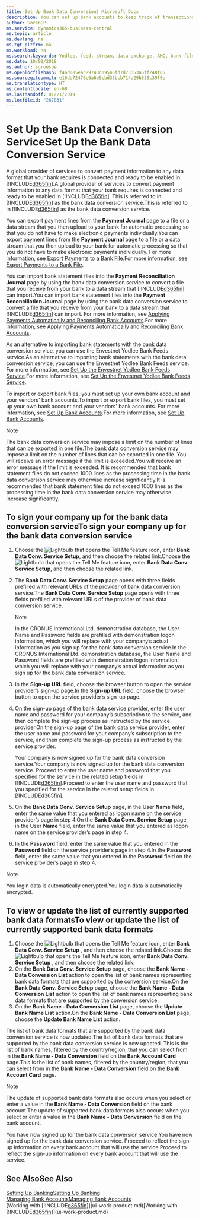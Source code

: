 ```yaml
---
title: Set Up Bank Data Conversion| Microsoft Docs
description: You can set up bank accounts to keep track of transactions and import or export bank feeds, such as Yodlee.
author: SorenGP
ms.service: dynamics365-business-central
ms.topic: article
ms.devlang: na
ms.tgt_pltfrm: na
ms.workload: na
ms.search.keywords: Yodlee, feed, stream, data exchange, AMC, bank file import, bank file export, re-export, bank transfer, AMC, bank data conversion service, funds transfer
ms.date: 10/02/2018
ms.author: sgroespe
ms.openlocfilehash: f46d085eac89743c095b5fd7d73353a5ff248f65
ms.sourcegitcommit: e10de72476c6a6e0cbd35bcb714a29b535c39f0e
ms.translationtype: HT
ms.contentlocale: en-GB
ms.lasthandoff: 01/21/2019
ms.locfileid: "267831"
---
```

# <a name="set-up-the-bank-data-conversion-service"></a><span data-ttu-id="7058f-103">Set Up the Bank Data Conversion Service</span><span class="sxs-lookup"><span data-stu-id="7058f-103">Set Up the Bank Data Conversion Service</span></span>
<span data-ttu-id="7058f-104">A global provider of services to convert payment information to any data format that your bank requires is connected and ready to be enabled in [!INCLUDE[d365fin](includes/d365fin_md.md)].</span><span class="sxs-lookup"><span data-stu-id="7058f-104">A global provider of services to convert payment information to any data format that your bank requires is connected and ready to be enabled in [!INCLUDE[d365fin](includes/d365fin_md.md)].</span></span> <span data-ttu-id="7058f-105">This is referred to in [!INCLUDE[d365fin](includes/d365fin_md.md)] as the bank data conversion service.</span><span class="sxs-lookup"><span data-stu-id="7058f-105">This is referred to in [!INCLUDE[d365fin](includes/d365fin_md.md)] as the bank data conversion service.</span></span>

<span data-ttu-id="7058f-106">You can export payment lines from the **Payment Journal** page to a file or a data stream that you then upload to your bank for automatic processing so that you do not have to make electronic payments individually.</span><span class="sxs-lookup"><span data-stu-id="7058f-106">You can export payment lines from the **Payment Journal** page to a file or a data stream that you then upload to your bank for automatic processing so that you do not have to make electronic payments individually.</span></span> <span data-ttu-id="7058f-107">For more information, see [Export Payments to a Bank File](payables-how-export-payments-bank-file.md).</span><span class="sxs-lookup"><span data-stu-id="7058f-107">For more information, see [Export Payments to a Bank File](payables-how-export-payments-bank-file.md).</span></span>

<span data-ttu-id="7058f-108">You can import bank statement files into the **Payment Reconciliation Journal** page by using the bank data conversion service to convert a file that you receive from your bank to a data stream that [!INCLUDE[d365fin](includes/d365fin_md.md)] can import.</span><span class="sxs-lookup"><span data-stu-id="7058f-108">You can import bank statement files into the **Payment Reconciliation Journal** page by using the bank data conversion service to convert a file that you receive from your bank to a data stream that [!INCLUDE[d365fin](includes/d365fin_md.md)] can import.</span></span> <span data-ttu-id="7058f-109">For more information, see [Applying Payments Automatically and Reconciling Bank Accounts](receivables-apply-payments-auto-reconcile-bank-accounts.md).</span><span class="sxs-lookup"><span data-stu-id="7058f-109">For more information, see [Applying Payments Automatically and Reconciling Bank Accounts](receivables-apply-payments-auto-reconcile-bank-accounts.md).</span></span>

<span data-ttu-id="7058f-110">As an alternative to importing bank statements with the bank data conversion service, you can use the Envestnet Yodlee Bank Feeds service.</span><span class="sxs-lookup"><span data-stu-id="7058f-110">As an alternative to importing bank statements with the bank data conversion service, you can use the Envestnet Yodlee Bank Feeds service.</span></span> <span data-ttu-id="7058f-111">For more information, see [Set Up the Envestnet Yodlee Bank Feeds Service](bank-how-setup-bank-statement-service.md).</span><span class="sxs-lookup"><span data-stu-id="7058f-111">For more information, see [Set Up the Envestnet Yodlee Bank Feeds Service](bank-how-setup-bank-statement-service.md).</span></span>

<span data-ttu-id="7058f-112">To import or export bank files, you must set up your own bank account and your vendors' bank accounts.</span><span class="sxs-lookup"><span data-stu-id="7058f-112">To import or export bank files, you must set up your own bank account and your vendors' bank accounts.</span></span> <span data-ttu-id="7058f-113">For more information, see [Set Up Bank Accounts](bank-how-setup-bank-accounts.md).</span><span class="sxs-lookup"><span data-stu-id="7058f-113">For more information, see [Set Up Bank Accounts](bank-how-setup-bank-accounts.md).</span></span>

> [!NOTE]  
>   <span data-ttu-id="7058f-114">The bank data conversion service may impose a limit on the number of lines that can be exported in one file.</span><span class="sxs-lookup"><span data-stu-id="7058f-114">The bank data conversion service may impose a limit on the number of lines that can be exported in one file.</span></span> <span data-ttu-id="7058f-115">You will receive an error message if the limit is exceeded.</span><span class="sxs-lookup"><span data-stu-id="7058f-115">You will receive an error message if the limit is exceeded.</span></span> <span data-ttu-id="7058f-116">It is recommended that bank statement files do not exceed 1000 lines as the processing time in the bank data conversion service may otherwise increase significantly.</span><span class="sxs-lookup"><span data-stu-id="7058f-116">It is recommended that bank statement files do not exceed 1000 lines as the processing time in the bank data conversion service may otherwise increase significantly.</span></span>

## <a name="to-sign-your-company-up-for-the-bank-data-conversion-service"></a><span data-ttu-id="7058f-117">To sign your company up for the bank data conversion service</span><span class="sxs-lookup"><span data-stu-id="7058f-117">To sign your company up for the bank data conversion service</span></span>
1. <span data-ttu-id="7058f-118">Choose the ![Lightbulb that opens the Tell Me feature](media/ui-search/search_small.png "Tell me what you want to do") icon, enter **Bank Data Conv. Service Setup**, and then choose the related link.</span><span class="sxs-lookup"><span data-stu-id="7058f-118">Choose the ![Lightbulb that opens the Tell Me feature](media/ui-search/search_small.png "Tell me what you want to do") icon, enter **Bank Data Conv. Service Setup**, and then choose the related link.</span></span>  
2. <span data-ttu-id="7058f-119">The **Bank Data Conv. Service Setup** page opens with three fields prefilled with relevant URLs of the provider of bank data conversion service.</span><span class="sxs-lookup"><span data-stu-id="7058f-119">The **Bank Data Conv. Service Setup** page opens with three fields prefilled with relevant URLs of the provider of bank data conversion service.</span></span>

    > [!NOTE]  
    >   <span data-ttu-id="7058f-120">In the CRONUS International Ltd. demonstration database, the User Name and Password fields are prefilled with demonstration logon information, which you will replace with your company’s actual information as you sign up for the bank data conversion service.</span><span class="sxs-lookup"><span data-stu-id="7058f-120">In the CRONUS International Ltd. demonstration database, the User Name and Password fields are prefilled with demonstration logon information, which you will replace with your company’s actual information as you sign up for the bank data conversion service.</span></span>
3. <span data-ttu-id="7058f-121">In the **Sign-up URL** field, choose the browser button to open the service provider’s sign-up page.</span><span class="sxs-lookup"><span data-stu-id="7058f-121">In the **Sign-up URL** field, choose the browser button to open the service provider’s sign-up page.</span></span>  
4. <span data-ttu-id="7058f-122">On the sign-up page of the bank data service provider, enter the user name and password for your company’s subscription to the service, and then complete the sign-up process as instructed by the service provider.</span><span class="sxs-lookup"><span data-stu-id="7058f-122">On the sign-up page of the bank data service provider, enter the user name and password for your company’s subscription to the service, and then complete the sign-up process as instructed by the service provider.</span></span>

    <span data-ttu-id="7058f-123">Your company is now signed up for the bank data conversion service.</span><span class="sxs-lookup"><span data-stu-id="7058f-123">Your company is now signed up for the bank data conversion service.</span></span> <span data-ttu-id="7058f-124">Proceed to enter the user name and password that you specified for the service in the related setup fields in [!INCLUDE[d365fin](includes/d365fin_md.md)].</span><span class="sxs-lookup"><span data-stu-id="7058f-124">Proceed to enter the user name and password that you specified for the service in the related setup fields in [!INCLUDE[d365fin](includes/d365fin_md.md)].</span></span>

5. <span data-ttu-id="7058f-125">On the **Bank Data Conv. Service Setup** page, in the User **Name** field, enter the same value that you entered as logon name on the service provider’s page in step 4.</span><span class="sxs-lookup"><span data-stu-id="7058f-125">On the **Bank Data Conv. Service Setup** page, in the User **Name** field, enter the same value that you entered as logon name on the service provider’s page in step 4.</span></span>
6. <span data-ttu-id="7058f-126">In the **Password** field, enter the same value that you entered in the **Password** field on the service provider’s page in step 4.</span><span class="sxs-lookup"><span data-stu-id="7058f-126">In the **Password** field, enter the same value that you entered in the **Password** field on the service provider’s page in step 4.</span></span>

> [!NOTE]  
> <span data-ttu-id="7058f-127">You login data is automatically encrypted.</span><span class="sxs-lookup"><span data-stu-id="7058f-127">You login data is automatically encrypted.</span></span>

## <a name="to-view-or-update-the-list-of-currently-supported-bank-data-formats"></a><span data-ttu-id="7058f-128">To view or update the list of currently supported bank data formats</span><span class="sxs-lookup"><span data-stu-id="7058f-128">To view or update the list of currently supported bank data formats</span></span>
1. <span data-ttu-id="7058f-129">Choose the ![Lightbulb that opens the Tell Me feature](media/ui-search/search_small.png "Tell me what you want to do") icon, enter **Bank Data Conv. Service Setup** , and then choose the related link.</span><span class="sxs-lookup"><span data-stu-id="7058f-129">Choose the ![Lightbulb that opens the Tell Me feature](media/ui-search/search_small.png "Tell me what you want to do") icon, enter **Bank Data Conv. Service Setup** , and then choose the related link.</span></span>
2. <span data-ttu-id="7058f-130">On the **Bank Data Conv. Service Setup** page, choose the **Bank Name - Data Conversion List** action to open the list of bank names representing bank data formats that are supported by the conversion service.</span><span class="sxs-lookup"><span data-stu-id="7058f-130">On the **Bank Data Conv. Service Setup** page, choose the **Bank Name - Data Conversion List** action to open the list of bank names representing bank data formats that are supported by the conversion service.</span></span>
3. <span data-ttu-id="7058f-131">On the **Bank Name - Data Conversion List** page, choose the **Update Bank Name List** action.</span><span class="sxs-lookup"><span data-stu-id="7058f-131">On the **Bank Name - Data Conversion List** page, choose the **Update Bank Name List** action.</span></span>

<span data-ttu-id="7058f-132">The list of bank data formats that are supported by the bank data conversion service is now updated.</span><span class="sxs-lookup"><span data-stu-id="7058f-132">The list of bank data formats that are supported by the bank data conversion service is now updated.</span></span> <span data-ttu-id="7058f-133">This is the list of bank names, filtered by the country/region, that you can select from in the **Bank Name - Data Conversion** field on the **Bank Account Card** page.</span><span class="sxs-lookup"><span data-stu-id="7058f-133">This is the list of bank names, filtered by the country/region, that you can select from in the **Bank Name - Data Conversion** field on the **Bank Account Card** page.</span></span>

> [!NOTE]  
>   <span data-ttu-id="7058f-134">The update of supported bank data formats also occurs when you select or enter a value in the **Bank Name - Data Conversion** field on the bank account.</span><span class="sxs-lookup"><span data-stu-id="7058f-134">The update of supported bank data formats also occurs when you select or enter a value in the **Bank Name - Data Conversion** field on the bank account.</span></span>

<span data-ttu-id="7058f-135">You have now signed up for the bank data conversion service.</span><span class="sxs-lookup"><span data-stu-id="7058f-135">You have now signed up for the bank data conversion service.</span></span> <span data-ttu-id="7058f-136">Proceed to reflect the sign-up information on every bank account that will use the service.</span><span class="sxs-lookup"><span data-stu-id="7058f-136">Proceed to reflect the sign-up information on every bank account that will use the service.</span></span>

## <a name="see-also"></a><span data-ttu-id="7058f-137">See Also</span><span class="sxs-lookup"><span data-stu-id="7058f-137">See Also</span></span>
[<span data-ttu-id="7058f-138">Setting Up Banking</span><span class="sxs-lookup"><span data-stu-id="7058f-138">Setting Up Banking</span></span>](bank-setup-banking.md)  
[<span data-ttu-id="7058f-139">Managing Bank Accounts</span><span class="sxs-lookup"><span data-stu-id="7058f-139">Managing Bank Accounts</span></span>](bank-manage-bank-accounts.md)  
<span data-ttu-id="7058f-140">[Working with [!INCLUDE[d365fin](includes/d365fin_md.md)]](ui-work-product.md)</span><span class="sxs-lookup"><span data-stu-id="7058f-140">[Working with [!INCLUDE[d365fin](includes/d365fin_md.md)]](ui-work-product.md)</span></span>
